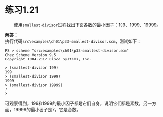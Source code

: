 # 练习1.21
&emsp;&emsp;使用`smallest-divisor`过程找出下面各数的最小因子：199、1999、19999。  

**解答：**  
执行代码`src\examples\ch01\p33-smallest-divisor.scm`，测试如下：  
```shell
PS > scheme "src\examples\ch01\p33-smallest-divisor.scm"
Chez Scheme Version 9.5
Copyright 1984-2017 Cisco Systems, Inc.

> (smallest-divisor 199)
199
> (smallest-divisor 1999)
1999
> (smallest-divisor 19999)
7
> 
```
可观察得到，199和1999的最小因子都是它们自身，说明它们都是素数，另一方面，19999的最小因子是7，它是合数。
